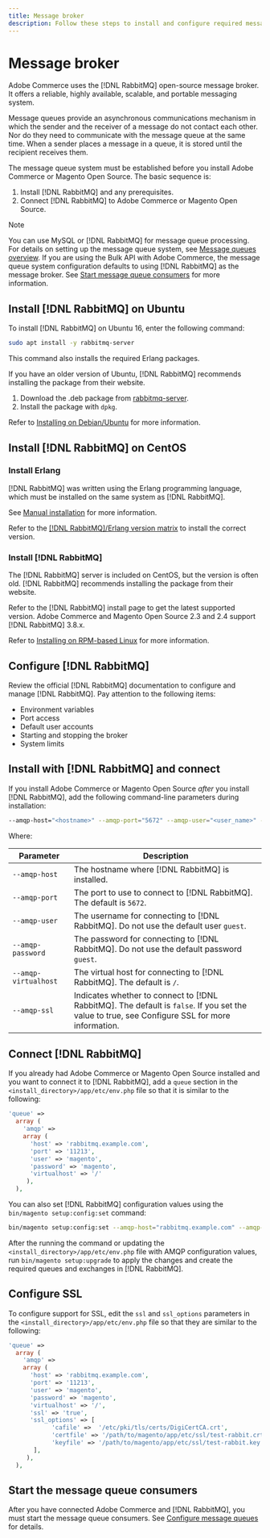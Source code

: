 ```yaml
---
title: Message broker
description: Follow these steps to install and configure required message broker software (such as [!DNL RabbitMQ]) for on-premises installations of Adobe Commerce and Magento Open Source.
---
```


# Message broker

Adobe Commerce uses the [!DNL RabbitMQ] open-source message broker. It offers a reliable, highly available, scalable, and portable messaging system.

Message queues provide an asynchronous communications mechanism in which the sender and the receiver of a message do not contact each other. Nor do they need to communicate with the message queue at the same time. When a sender places a message in a queue, it is stored until the recipient receives them.

The message queue system must be established before you install Adobe Commerce or Magento Open Source. The basic sequence is:

1. Install [!DNL RabbitMQ] and any prerequisites.
1. Connect [!DNL RabbitMQ] to Adobe Commerce or Magento Open Source.

>[!NOTE]
>
>You can use MySQL or [!DNL RabbitMQ] for message queue processing. For details on setting up the message queue system, see [Message queues overview](https://developer.adobe.com/commerce/php/development/components/message-queues/). If you are using the Bulk API with Adobe Commerce, the message queue system configuration defaults to using [!DNL RabbitMQ] as the message broker. See [Start message queue consumers](../../configuration/cli/start-message-queues.md) for more information.

## Install [!DNL RabbitMQ] on Ubuntu

To install [!DNL RabbitMQ] on Ubuntu 16, enter the following command:

```bash
sudo apt install -y rabbitmq-server
```

This command also installs the required Erlang packages.

If you have an older version of Ubuntu, [!DNL RabbitMQ] recommends installing the package from their website.

1. Download the .deb package from [rabbitmq-server](https://www.rabbitmq.com/download.html).
1. Install the package with `dpkg`.

Refer to [Installing on Debian/Ubuntu](https://www.rabbitmq.com/install-debian.html) for more information.

## Install [!DNL RabbitMQ] on CentOS

### Install Erlang

[!DNL RabbitMQ] was written using the Erlang programming language, which must be installed on the same system as [!DNL RabbitMQ].

See [Manual installation](https://www.erlang-solutions.com/downloads/) for more information.

Refer to the [[!DNL RabbitMQ]/Erlang version matrix](https://www.rabbitmq.com/which-erlang.html) to install the correct version.

### Install [!DNL RabbitMQ]

The [!DNL RabbitMQ] server is included on CentOS, but the version is often old. [!DNL RabbitMQ] recommends installing the package from their website.

Refer to the [!DNL RabbitMQ] install page to get the latest supported version. Adobe Commerce and Magento Open Source 2.3 and 2.4 support [!DNL RabbitMQ] 3.8.x.

Refer to [Installing on RPM-based Linux](https://www.rabbitmq.com/install-rpm.html) for more information.

## Configure [!DNL RabbitMQ]

Review the official [!DNL RabbitMQ] documentation to configure and manage [!DNL RabbitMQ]. Pay attention to the following items:

*  Environment variables
*  Port access
*  Default user accounts
*  Starting and stopping the broker
*  System limits

## Install with [!DNL RabbitMQ] and connect

If you install Adobe Commerce or Magento Open Source _after_ you install [!DNL RabbitMQ], add the following command-line parameters during installation:

```bash
--amqp-host="<hostname>" --amqp-port="5672" --amqp-user="<user_name>" --amqp-password="<password>" --amqp-virtualhost="/"
```

Where:

|Parameter|Description|
|--- |--- |
|`--amqp-host`|The hostname where [!DNL RabbitMQ] is installed.|
|`--amqp-port`|The port to use to connect to [!DNL RabbitMQ]. The default is `5672`.|
|`--amqp-user`|The username for connecting to [!DNL RabbitMQ]. Do not use the default user `guest`.|
|`--amqp-password`|The password for connecting to [!DNL RabbitMQ]. Do not use the default password `guest`.|
|`--amqp-virtualhost`|The virtual host for connecting to [!DNL RabbitMQ]. The default is `/`.|
|`--amqp-ssl`|Indicates whether to connect to [!DNL RabbitMQ]. The default is `false`. If you set the value to true, see Configure SSL for more information.|

## Connect [!DNL RabbitMQ]

If you already had Adobe Commerce or Magento Open Source installed and you want to connect it to [!DNL RabbitMQ], add a `queue` section in the `<install_directory>/app/etc/env.php` file so that it is similar to the following:

```php
'queue' =>
  array (
    'amqp' =>
    array (
      'host' => 'rabbitmq.example.com',
      'port' => '11213',
      'user' => 'magento',
      'password' => 'magento',
      'virtualhost' => '/'
     ),
  ),
```

You can also set [!DNL RabbitMQ] configuration values using the `bin/magento setup:config:set` command:

```bash
bin/magento setup:config:set --amqp-host="rabbitmq.example.com" --amqp-port="11213" --amqp-user="magento" --amqp-password="magento" --amqp-virtualhost="/"
```

After the running the command or updating the `<install_directory>/app/etc/env.php` file with AMQP configuration values, run `bin/magento setup:upgrade` to apply the changes and create the required queues and exchanges in [!DNL RabbitMQ].

## Configure SSL

To configure support for SSL, edit the `ssl` and `ssl_options` parameters in the `<install_directory>/app/etc/env.php` file so that they are similar to the following:

```php
'queue' =>
  array (
    'amqp' =>
    array (
      'host' => 'rabbitmq.example.com',
      'port' => '11213',
      'user' => 'magento',
      'password' => 'magento',
      'virtualhost' => '/',
      'ssl' => 'true',
      'ssl_options' => [
            'cafile' =>  '/etc/pki/tls/certs/DigiCertCA.crt',
            'certfile' => '/path/to/magento/app/etc/ssl/test-rabbit.crt',
            'keyfile' => '/path/to/magento/app/etc/ssl/test-rabbit.key'
       ],
     ),
  ),
```

## Start the message queue consumers

After you have connected Adobe Commerce and [!DNL RabbitMQ], you must start the message queue consumers. See [Configure message queues](../../configuration/cli/start-message-queues.md) for details.
